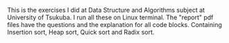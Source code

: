 This is the exercises I did at Data Structure and Algorithms subject at University of Tsukuba. I run all these on Linux terminal. The "report" pdf files have the questions and the explanation for all code blocks.
Containing Insertion sort, Heap sort, Quick sort and Radix sort.
